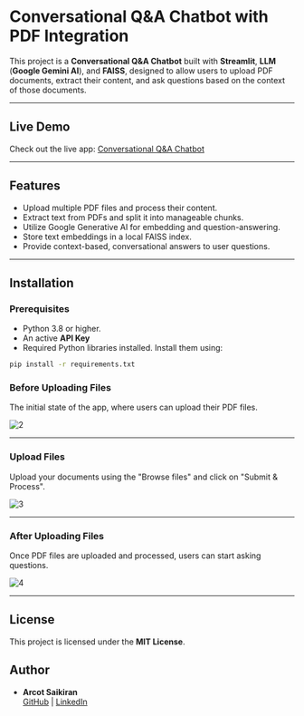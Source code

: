 # Conversational Q&A Chatbot with PDF Integration

This project is a **Conversational Q&A Chatbot** built with **Streamlit**, **LLM** (**Google Gemini AI**), and **FAISS**, designed to allow users to upload PDF documents, extract their content, and ask questions based on the context of those documents.

---

## Live Demo

Check out the live app: [Conversational Q&A Chatbot](https://conversational-rag-chatbot.streamlit.app/)

---

## Features
- Upload multiple PDF files and process their content.
- Extract text from PDFs and split it into manageable chunks.
- Utilize Google Generative AI for embedding and question-answering.
- Store text embeddings in a local FAISS index.
- Provide context-based, conversational answers to user questions.

---

## Installation

### Prerequisites
- Python 3.8 or higher.
- An active **API Key** 
- Required Python libraries installed. Install them using:

```bash
pip install -r requirements.txt

```



### Before Uploading Files

The initial state of the app, where users can upload their PDF files.

![2](https://github.com/user-attachments/assets/1478840e-e4be-49b9-85b1-06a22685288a)

---

### Upload Files

Upload your documents using the "Browse files" and click on "Submit & Process".

![3](https://github.com/user-attachments/assets/330f5852-7093-4025-a18a-75f604bc042b)


---


### After Uploading Files
Once PDF files are uploaded and processed, users can start asking questions.

![4](https://github.com/user-attachments/assets/1c8655c3-7d0b-4a7e-9a26-196dadb40373)

---



## License

This project is licensed under the **MIT License**.  


## Author

- **Arcot Saikiran**  
  [GitHub](https://github.com/Arcotsaikiran) | [LinkedIn](www.linkedin.com/in/arcot-saikiran-243173190)